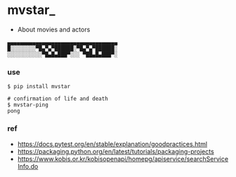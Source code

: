 # mvstar_
- About movies and actors

```
▄▄▄▄▄▄▄▄▄▄▄▄▄▄▄▄▄▄▄▄▄▄▄▄▄▄▄▄▄▄▄▄▄▄▄
█░░░░░░░░▀█▄▀▄▀██████░▀█▄▀▄▀██████░
░░░░░░░░░░░▀█▄█▄███▀░░░ ▀██▄█▄███▀░
```

### use
```
$ pip install mvstar

# confirmation of life and death
$ mvstar-ping
pong
```

### ref
- https://docs.pytest.org/en/stable/explanation/goodpractices.html
- https://packaging.python.org/en/latest/tutorials/packaging-projects
- https://www.kobis.or.kr/kobisopenapi/homepg/apiservice/searchServiceInfo.do
